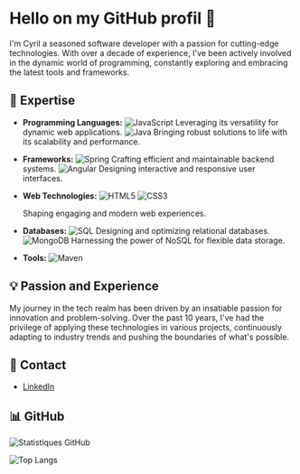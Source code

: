 # Hello on my GitHub profil 👋

I'm Cyril a seasoned software developer with a passion for cutting-edge technologies. With over a decade of experience, I've been actively involved in the dynamic world of programming, constantly exploring and embracing the latest tools and frameworks.

## 🚀 Expertise

- **Programming Languages:**
  ![JavaScript](https://img.shields.io/badge/-JavaScript-F7DF1E?style=flat&logo=javascript&logoColor=white)
  Leveraging its versatility for dynamic web applications.
  ![Java](https://img.shields.io/badge/-Java-007396?style=flat&logo=java&logoColor=white)
  Bringing robust solutions to life with its scalability and performance.
- **Frameworks:**
  ![Spring](https://img.shields.io/badge/-Spring-6DB33F?style=flat&logo=spring&logoColor=white)
  Crafting efficient and maintainable backend systems.
  ![Angular](https://img.shields.io/badge/-Angular-DD0031?style=flat&logo=angular&logoColor=white)
  Designing interactive and responsive user interfaces.
- **Web Technologies:**
  ![HTML5](https://img.shields.io/badge/-HTML5-E34F26?style=flat&logo=html5&logoColor=white)
  ![CSS3](https://img.shields.io/badge/-CSS3-1572B6?style=flat&logo=css3&logoColor=white)

  Shaping engaging and modern web experiences.
- **Databases:**
  ![SQL](https://img.shields.io/badge/-SQL-4479A1?style=flat&logo=postgresql&logoColor=white)
  Designing and optimizing relational databases.
  ![MongoDB](https://img.shields.io/badge/-MongoDB-47A248?style=flat&logo=mongodb&logoColor=white)
  Harnessing the power of NoSQL for flexible data storage.
- **Tools:**
  ![Maven](https://img.shields.io/badge/-Maven-C71A36?style=flat&logo=apache-maven&logoColor=white)

## 💡 Passion and Experience

My journey in the tech realm has been driven by an insatiable passion for innovation and problem-solving. Over the past 10 years, I've had the privilege of applying these technologies in various projects, continuously adapting to industry trends and pushing the boundaries of what's possible.

## 💬 Contact

- [LinkedIn](https://www.linkedin.com/in/cyril-menard-949246b5/)

## 📊 GitHub

![Statistiques GitHub](https://github-readme-stats.vercel.app/api?username=Taka31&show_icons=true&theme=radical)

![Top Langs](https://github-readme-stats.vercel.app/api/top-langs/?username=your_username&layout=compact&hide=html)






